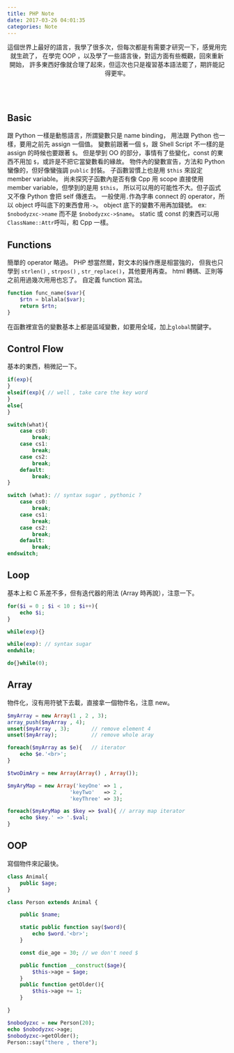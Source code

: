 ```yaml
---
title: PHP Note
date: 2017-03-26 04:01:35
categories: Note
---
```


<center>
這個世界上最好的語言，我學了很多次，但每次都是有需要才研究一下，感覺用完就生疏了，
在學完 OOP ，以及學了一些語言後，對這方面有些概觀，回來重新開始，
許多東西好像就合理了起來，但這次也只是複習基本語法罷了，期許能記得更牢。
</center>

<!-- more --><br><br><br>
## Basic
跟 Python 一樣是動態語言，所謂變數只是 name binding，
用法跟 Python 也一樣，要用之前先 assign 一個值。
變數前跟著一個 `$`，跟 Shell Script 不一樣的是 assign 的時候也要跟著 `$`。
但是學到 OO 的部分，事情有了些變化，const 的東西不用加 `$`，或許是不把它當變數看的緣故。
物件內的變數宣告，方法和 Python 蠻像的，但好像蠻強調 `public` 封裝。
子函數習慣上也是用 `$this` 來設定 member variable。
尚未探究子函數內是否有像 Cpp 用 scope 直接使用 member variable，但學到的是用 `$this`，
所以可以用的可能性不大。但子函式又不像 Python 會把 self 傳進去。
一般使用`.`作為字串 connect 的 operator，所以 object 呼叫底下的東西會用`->`。
object 底下的變數不用再加錢號。 ex: `$nobodyzxc->name` 而不是 `$nobodyzxc->$name`。
static 或 const 的東西可以用 `ClassName::Attr`呼叫，和 Cpp 一樣。

## Functions
簡單的 operator 略過。
PHP 想當然爾，對文本的操作應是相當強的，
但我也只學到 `strlen()` , `strpos()` , `str_replace()`，其他要用再查。
html 轉碼、正則等之前用過幾次用用也忘了。
自定義 function 寫法。
```php
function func_name($var){
    $rtn = blalala($var);
    return $rtn;
}
```

在函數裡宣告的變數基本上都是區域變數，如要用全域，加上`global`關鍵字。

## Control Flow
基本的東西，稍微記一下。
```php
if(exp){
}
elseif(exp){ // well , take care the key word
}
else{
}

switch(what){
    case cs0:
        break;
    case cs1:
        break;
    case cs2:
        break;
    default:
        break;
}

switch (what): // syntax sugar , pythonic ?
    case cs0:
        break;
    case cs1:
        break;
    case cs2:
        break;
    default:
        break;
endswitch;
```

## Loop
基本上和 C 系差不多，但有迭代器的用法 (Array 時再說），注意一下。
```php
for($i = 0 ; $i < 10 ; $i++){
    echo $i;
}

while(exp){}

while(exp): // syntax sugar
endwhile;

do{}while(0);
```

## Array
物件化，沒有用符號下去載，直接拿一個物件名，注意 new。
```php
$myArray = new Array(1 , 2 , 3);
array_push($myArray , 4);
unset($myArray , 3);       // remove element 4
unset($myArray);           // remove whole aray

foreach($myArray as $e){   // iterator
    echo $e.'<br>';
}

$twoDimAry = new Array(Array() , Array());

$myAryMap = new Array('keyOne' => 1 ,
                    'keyTwo'   => 2 ,
                    'keyThree' => 3);

foreach($myAryMap as $key => $val){ // array map iterator
    echo $key.' => '.$val;
}
```

## OOP
寫個物件來記最快。
```php
class Animal{
    public $age;
}

class Person extends Animal {

    public $name;

    static public function say($word){
        echo $word.'<br>';
    }

    const die_age = 30; // we don't need $

    public function __construct($age){
        $this->age = $age;
    }
    public function getOlder(){
        $this->age += 1;
    }

}

$nobodyzxc = new Person(20);
echo $nobodyzxc->age;
$nobodyzxc->getOlder();
Person::say("there , there");
```
